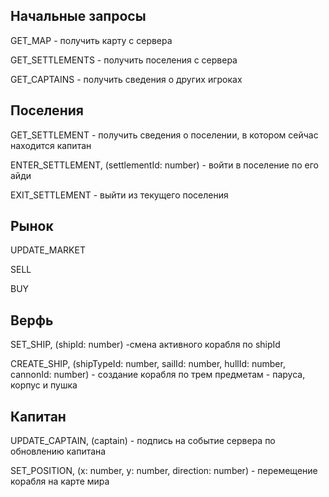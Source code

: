 ## Начальные запросы

GET_MAP - получить карту с сервера

GET_SETTLEMENTS - получить поселения с сервера

GET_CAPTAINS - получить сведения о других игроках

## Поселения

GET_SETTLEMENT - получить сведения о поселении, в котором сейчас находится капитан

ENTER_SETTLEMENT, (settlementId: number) - войти в поселение по его айди

EXIT_SETTLEMENT - выйти из текущего поселения

## Рынок

UPDATE_MARKET

SELL

BUY

## Верфь

SET_SHIP, (shipId: number) -смена активного корабля по shipId

CREATE_SHIP, (shipTypeId: number, sailId: number, hullId: number, cannonId: number) - создание корабля по трем предметам - паруса, корпус и пушка


## Капитан

UPDATE_CAPTAIN, (captain) - подпись на событие сервера по обновлению капитана

SET_POSITION, (x: number, y: number, direction: number) - перемещение корабля на карте мира
